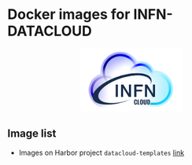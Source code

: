 # Docker images for INFN-DATACLOUD

<p align='center'>
    <img height="128px" width="auto" alt="INFN Cloud logo" src="https://github.com/infn-datacloud/dodas-docker-images/blob/master/INFN_Cloud_logo.png" />
</p>

## Image list

- Images on Harbor project `datacloud-templates` [link](https://harbor.cloud.infn.it/)

